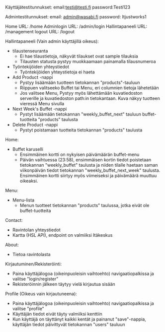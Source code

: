 Käyttäjätestitunnukset:
email:testi@testi.fi
password:Testi123

Admintestitunnukset:
email: admin@wasabi.fi
password: Itjustworks1

Home URL: /home
Adminlogin URL: /admin/login
Hallintapaneeli URL: /management
logout URL: /logout

Hallintapaneeli (Vain admin käyttäjillä oikeus):

- tilaustenseuranta
  - Ei hae tilaustietoja, näkyvät tilaukset ovat sample tilauksia
  - Tilausten statusta pystyy muokkaamaan painamalla tilausnumeroa
- Työntekijöiden yhteystiedot
  - Työntekijöiden yhteystietoja ei haeta
- Add Product -nappi
  - Pystyy lisäämään tuotteen tietokannan "products"-tauluun
  - Riippuen valitseeko Buffet tai Menu, eri columnien tietoja lähetetään
  - Jos valitsee Menu, Pystyy myös lähettämään kuvatiedoston serverille ja kuvatiedoston path:in tietokantaan. Kuva näkyy tuotteen vieressä Menu sivulla
- Next Week's Buffet -nappi
  - Pystyt lisäämään tietokannan "weekly_buffet_next" tauluun buffet-tuotteita "products" taulusta
- Delete Product -nappi
  - Pystyt poistamaan tuotteita tietokannan "products" taulusta

Home:

- Buffet karuselli
  - Ensimmäinen kortti on nykyisen päivämäärän buffet-menu
  - Päivän vaihtuessa (23:58), ensimmäisen kortin tiedot poistetaan tietokannan "weekly_buffet" taulusta ja niiden tilalle haetaan saman viikonpäivän tiedot tietokannan "weekly_buffet_next_week" taulusta. Ensimmäinen kortti siirtyy myös viimeiseksi ja päivämäärä muuttuu oikeaksi.

Menu:

- Menu-lista
  - Menun tuotteet tietokannan "products" taulussa, jotka eivät ole buffet-tuotteita

Contact:

- Ravintolan yhteystiedot
- Kartta (HSL API), endpoint on valmiiksi Itäkeskus

About:

- Tietoa ravintolasta

Kirjautuminen/Rekisteröinti:

- Paina käyttäjälogoa (oikeinpuoleisin vaihtoehto) navigaatiopalkissa ja valitse "login/register"
- Rekisteröinnin jälkeen täytyy vielä kirjautua sisään

Profile (Oikeus vain kirjautuneena):

- Paina käyttäjälogoa (oikeinpuoleisin vaihtoehto) navigaatiopalkissa ja valitse "profile"
- Käyttäjän tiedot eivät täyty valmiiksi kenttiin
- Kun käyttäjä on täyttänyt kaikki kentät ja painanut "save"-nappia, käyttäjän tiedot päivittyvät tietokannan "users" tauluun
